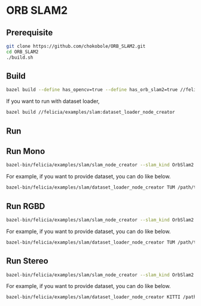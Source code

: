 # ORB SLAM2

## Prerequisite

```bash
git clone https://github.com/chokobole/ORB_SLAM2.git
cd ORB_SLAM2
./build.sh
```

## Build

```bash
bazel build --define has_opencv=true --define has_orb_slam2=true //felicia/examples/slam:slam_node_creator
```

If you want to run with dataset loader,

```bash
bazel build //felicia/examples/slam:dataset_loader_node_creator
```

## Run

## Run Mono

```bash
bazel-bin/felicia/examples/slam/slam_node_creator --slam_kind OrbSlam2 --voc_path /path/to/voc --settings_path /path/to/settings --frame_topic frame --map_topic map --pose_topic pose --left_color_topic left
```

For example, if you want to provide dataset, you can do like below.
```bash
bazel-bin/felicia/examples/slam/dataset_loader_node_creator TUM /path/to/tum --left_color_topic left
```

## Run RGBD

```bash
bazel-bin/felicia/examples/slam/slam_node_creator --slam_kind OrbSlam2 --voc_path /path/to/voc --settings_path /path/to/settings --frame_topic frame --map_topic map --pose_topic pose --left_color_topic left --right_color_topic right
```

For example, if you want to provide dataset, you can do like below.
```bash
bazel-bin/felicia/examples/slam/dataset_loader_node_creator TUM /path/to/tum --left_color_topic left --depth_topic dpeth
```

## Run Stereo

```bash
bazel-bin/felicia/examples/slam/slam_node_creator --slam_kind OrbSlam2 --voc_path /path/to/voc --settings_path /path/to/settings --frame_topic frame --map_topic map --pose_topic pose --left_color_topic left --right_color_topic right
```

For example, if you want to provide dataset, you can do like below.
```bash
bazel-bin/felicia/examples/slam/dataset_loader_node_creator KITTI /path/to/kitti --left_color_topic left --right_color_topic --left_as_gray_scale --right_as_gray_scale
```